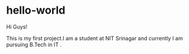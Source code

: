 # hello-world

Hi Guys! 

This is my first project.I am a student at NIT Srinagar and currently I am pursuing B.Tech in IT . 
